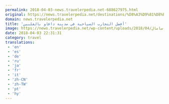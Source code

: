 ```yaml
---
permalink: 2018-04-03-news.travelerpedia.net-688627975.html
original: https://news.travelerpedia.net/destinations/%D8%A3%D9%81%D8%B6%D9%84-%D8%A7%D9%84%D8%AA%D8%AC%D8%A7%D8%B1%D8%A8-%D8%A7%D9%84%D8%B3%D9%8A%D8%A7%D8%AD%D9%8A%D8%A9-%D9%81%D9%8A-%D9%85%D8%AF%D9%8A%D9%86%D8%A9-%D8%AF%D8%A7%D9%81%D8%A7%D9%88/
domain: news.travelerpedia.net
title: 'أفضل التجارب السياحية في مدينة دافاو بالفلبين'
image: https://news.travelerpedia.net/wp-content/uploads/2018/04/جزيرة-سامال.jpg
date: 2018-04-03 22:31:31
category: travel
translations: 
 - 'en'
 - 'es'
 - 'de'
 - 'ru'
 - 'ja'
 - 'fr'
 - 'it'
 - 'zh-CN'
 - 'zh-TW'
 - 'pt'
 - 'hy'
---
```


